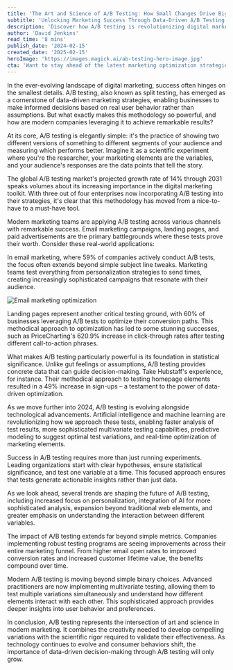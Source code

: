 ```yaml
---
title: 'The Art and Science of A/B Testing: How Small Changes Drive Big Marketing Results'
subtitle: 'Unlocking Marketing Success Through Data-Driven A/B Testing'
description: 'Discover how A/B testing is revolutionizing digital marketing strategies, enabling businesses to make data-driven decisions that lead to significant improvements in campaign performance. Learn about the latest trends, best practices, and real-world success stories in split testing.'
author: 'David Jenkins'
read_time: '8 mins'
publish_date: '2024-02-15'
created_date: '2025-02-15'
heroImage: 'https://images.magick.ai/ab-testing-hero-image.jpg'
cta: 'Want to stay ahead of the latest marketing optimization strategies? Follow us on LinkedIn for regular updates on A/B testing, data-driven marketing, and more success stories from industry leaders.'
---
```


In the ever-evolving landscape of digital marketing, success often hinges on the smallest details. A/B testing, also known as split testing, has emerged as a cornerstone of data-driven marketing strategies, enabling businesses to make informed decisions based on real user behavior rather than assumptions. But what exactly makes this methodology so powerful, and how are modern companies leveraging it to achieve remarkable results?

At its core, A/B testing is elegantly simple: it's the practice of showing two different versions of something to different segments of your audience and measuring which performs better. Imagine it as a scientific experiment where you're the researcher, your marketing elements are the variables, and your audience's responses are the data points that tell the story.

The global A/B testing market's projected growth rate of 14% through 2031 speaks volumes about its increasing importance in the digital marketing toolkit. With three out of four enterprises now incorporating A/B testing into their strategies, it's clear that this methodology has moved from a nice-to-have to a must-have tool.

Modern marketing teams are applying A/B testing across various channels with remarkable success. Email marketing campaigns, landing pages, and paid advertisements are the primary battlegrounds where these tests prove their worth. Consider these real-world applications:

In email marketing, where 59% of companies actively conduct A/B tests, the focus often extends beyond simple subject line tweaks. Marketing teams test everything from personalization strategies to send times, creating increasingly sophisticated campaigns that resonate with their audience.

![Email marketing optimization](https://i.magick.ai/PIXE/1598406524810_email_marketing.webp)

Landing pages represent another critical testing ground, with 60% of businesses leveraging A/B tests to optimize their conversion paths. This methodical approach to optimization has led to some stunning successes, such as PriceCharting's 620.9% increase in click-through rates after testing different call-to-action phrases.

What makes A/B testing particularly powerful is its foundation in statistical significance. Unlike gut feelings or assumptions, A/B testing provides concrete data that can guide decision-making. Take Hubstaff's experience, for instance. Their methodical approach to testing homepage elements resulted in a 49% increase in sign-ups – a testament to the power of data-driven optimization.

As we move further into 2024, A/B testing is evolving alongside technological advancements. Artificial intelligence and machine learning are revolutionizing how we approach these tests, enabling faster analysis of test results, more sophisticated multivariate testing capabilities, predictive modeling to suggest optimal test variations, and real-time optimization of marketing elements.

Success in A/B testing requires more than just running experiments. Leading organizations start with clear hypotheses, ensure statistical significance, and test one variable at a time. This focused approach ensures that tests generate actionable insights rather than just data.

As we look ahead, several trends are shaping the future of A/B testing, including increased focus on personalization, integration of AI for more sophisticated analysis, expansion beyond traditional web elements, and greater emphasis on understanding the interaction between different variables.

The impact of A/B testing extends far beyond simple metrics. Companies implementing robust testing programs are seeing improvements across their entire marketing funnel. From higher email open rates to improved conversion rates and increased customer lifetime value, the benefits compound over time.

Modern A/B testing is moving beyond simple binary choices. Advanced practitioners are now implementing multivariate testing, allowing them to test multiple variations simultaneously and understand how different elements interact with each other. This sophisticated approach provides deeper insights into user behavior and preferences.

In conclusion, A/B testing represents the intersection of art and science in modern marketing. It combines the creativity needed to develop compelling variations with the scientific rigor required to validate their effectiveness. As technology continues to evolve and consumer behaviors shift, the importance of data-driven decision-making through A/B testing will only grow.